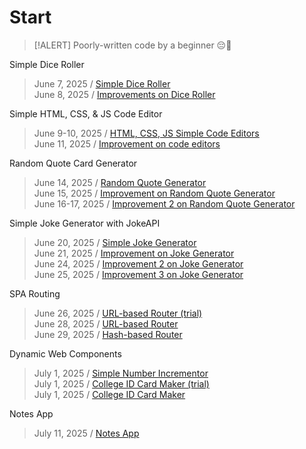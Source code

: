 # Start
>[!ALERT]
> Poorly-written code by a beginner 😔🙏

Simple Dice Roller
> June 7, 2025 / [Simple Dice Roller](20250607-simple-dice-roller/20250607-dice-roller) <br/>
> June 8, 2025 / [Improvements on Dice Roller](20250607-simple-dice-roller/20250608-dice-roller-improved) <br/>

Simple HTML, CSS, & JS Code Editor
> June 9-10, 2025 / [HTML, CSS, JS Simple Code Editors](20250609-html-css-js-code-editor/20250609-code-editor) <br/>
> June 11, 2025 / [Improvement on code editors](20250609-html-css-js-code-editor/20250611-code-editor-improved) <br/>

Random Quote Card Generator
> June 14, 2025 / [Random Quote Generator](20250614-random-quote-card-generator/20250614-random-quote-generator) <br/>
> June 15, 2025 / [Improvement on Random Quote Generator](20250614-random-quote-card-generator/20250615-random-quote-generator-improved) <br/>
> June 16-17, 2025 / [Improvement 2 on Random Quote Generator](20250614-random-quote-card-generator/20250616-random-quote-generator-improved-2) <br/>

Simple Joke Generator with JokeAPI
> June 20, 2025 / [Simple Joke Generator](20250620-simple-joke-generator-jokeapi) <br/>
> June 21, 2025 / [Improvement on Joke Generator](20250620-simple-joke-generator-jokeapi/20250620-joke-generator-improved) <br/>
> June 24, 2025 / [Improvement 2 on Joke Generator](20250620-simple-joke-generator-jokeapi/20250624-joke-generator-improved-2) <br/>
> June 25, 2025 / [Improvement 3 on Joke Generator](20250620-simple-joke-generator-jokeapi/20250625-joke-generator-improved-3) <br/>

SPA Routing
> June 26, 2025 / [URL-based Router (trial)](20250628-spa-routing/20250626-trial) <br/>
> June 28, 2025 / [URL-based Router](20250628-spa-routing/20250626-urlbased-routing) <br/>
> June 29, 2025 / [Hash-based Router](20250628-spa-routing/20260629-hashbased-routing) <br/>

Dynamic Web Components
> July 1, 2025 / [Simple Number Incrementor](20250701-dynamic-web-components/20250701-number-incrementor) <br/>
> July 1, 2025 / [College ID Card Maker (trial)](20250701-dynamic-web-components/20250701-component-maker) <br/>
> July 1, 2025 / [College ID Card Maker](20250701-dynamic-web-components/20250701-component-maker-2) <br/>

Notes App 
> July 11, 2025 / [Notes App](20250711-notes-app) <br/>
